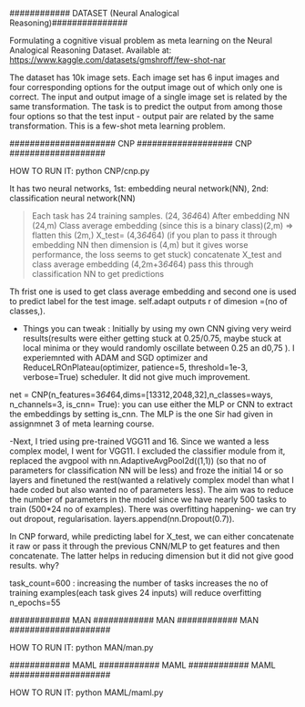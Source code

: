 ############   DATASET (Neural Analogical Reasoning)###############

Formulating a cognitive visual problem as meta learning on the Neural Analogical Reasoning Dataset. Available at: https://www.kaggle.com/datasets/gmshroff/few-shot-nar

The dataset has 10k image sets. Each image set has 6 input images and four corresponding options for the output image out of which only one is correct. The input and output image of a single image set is related by the same transformation. The task is to predict the output from among those four options so that the test input - output pair are related by the same transformation. This is a few-shot meta learning problem. 



##################### CNP ################### CNP ###################

HOW TO RUN IT: python CNP/cnp.py

It has two neural networks, 1st: embedding neural network(NN), 2nd: classification neural network(NN)
>Each task has 24 training samples. (24, 3*64*64)
>After embedding NN (24,m)
>Class average embedding (since this is a binary class)(2,m) => flatten this (2m,)
>X_test= (4,3*64*64) (if you plan to pass it through embedding NN then dimension is (4,m) but it gives worse performance, the loss seems to get stuck)
>concatenate X_test and class average embedding (4,2m+3*64*64)
> pass this through classification NN to get predictions


Th frist one is used to get class average embedding and second one is used to predict label for the test image. self.adapt outputs r of dimesion =(no of classes,).

- Things you can tweak : Initially by using my own CNN giving very weird results(results were either getting stuck at 0.25/0.75, maybe stuck at local minima or they would randomly oscillate between 0.25 an d0,75 ). I experiemnted with ADAM and SGD optimizer and ReduceLROnPlateau(optimizer, patience=5, threshold=1e-3, verbose=True) scheduler. It did not give much improvement. 

net = CNP(n_features=3*64*64,dims=[13312,2048,32],n_classes=ways, n_channels=3, is_cnn= True): you can use either the MLP or CNN to extract the embeddings by setting is_cnn. The MLP is the one Sir had given in assignmnet 3 of meta learning course. 

-Next, I tried using pre-trained VGG11  and 16. Since we wanted a less complex model, I went for VGG11. I excluded the classifier module from it, replaced the avgpool with nn.AdaptiveAvgPool2d((1,1)) (so that no of parameters for classification NN will be less) and froze the initial 14 or so layers and finetuned the rest(wanted a relatively complex model than what I hade coded  but also wanted no of parameters less). The aim was to reduce the number of parameters in the model since we have nearly 500 tasks to train (500*24 no of examples). There was overfitting happening- we can try out dropout, regularisation. layers.append(nn.Dropout(0.7)).

In CNP forward, while predicting label for X_test, we can either concatenate it raw or pass it through the previous CNN/MLP to get features and then concatenate. The latter helps in reducing dimension but it did not give good results. why?

task_count=600 : increasing the number of tasks increases the no of training examples(each task gives 24 inputs) will reduce overfitting 
n_epochs=55

############ MAN ############ MAN ############ MAN ####################

HOW TO RUN IT: python MAN/man.py

############ MAML ############ MAML ############ MAML ####################

HOW TO RUN IT: python MAML/maml.py

